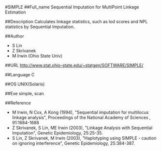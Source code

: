 #SIMPLE
##Full_name
Sequential Imputation for MultiPoint Linkage Estimation

##Description
Calculates linkage statistics, such as lod scores and NPL statistics by Sequential Imputation.

##Author
* S Lin
* Z Skrivanek
* M Irwin (Ohio State Univ)

##URL
http://www.stat.ohio-state.edu/~statgen/SOFTWARE/SIMPLE/

##Language
C

##OS
UNIX(Solaris)

##Exe
simple, scan

##Reference
* M Irwin, N Cox, A Kong (1994), "Sequential imputation for multilocus linkage analysis", Proceedings of the National Academy of Sciences , 91:1684-1688
* Z Skrivanek, S Lin, ME Irwin (2003), "Linkage Analysis with Sequential Imputation", Genetic Epidemiology, 25:25-35.
* S Lin, Z Skrivanek, M Irwin (2003), "Haplotyping using SIMPLE - caution on ignoring interference", Genetic Epidemiology, 25:384-387.

